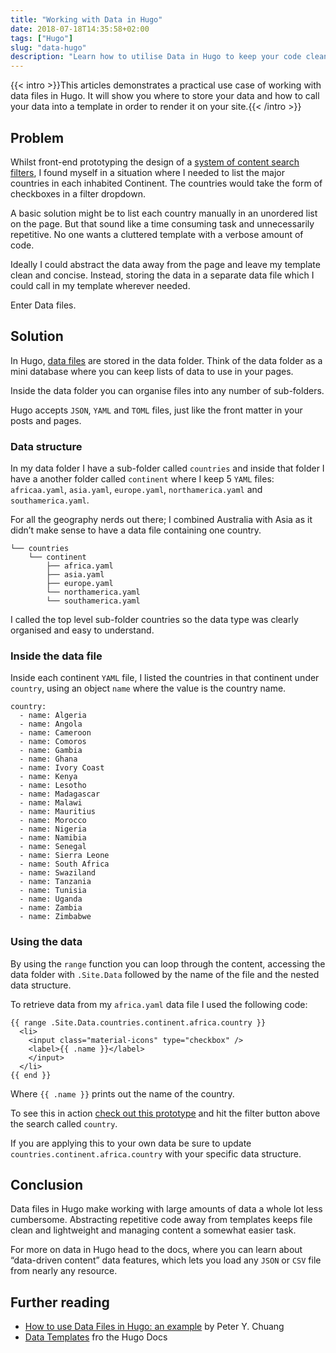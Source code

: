 ```yaml
---
title: "Working with Data in Hugo"
date: 2018-07-18T14:35:58+02:00
tags: ["Hugo"]
slug: "data-hugo"
description: "Learn how to utilise Data in Hugo to keep your code clean and your projects well organised."
---
```


{{< intro >}}This articles demonstrates a practical use case of working with data files in Hugo. It will show you where to store your data and how to call your data into a template in order to render it on your site.{{< /intro >}}

## Problem

Whilst front-end prototyping the design of a [system of content search filters](http://www.harrycresswell.co.uk/client/ain/ain-filters/), I found myself in a situation where I needed to list the major countries in each inhabited Continent. The countries would take the form of checkboxes in a filter dropdown.

A basic solution might be to list each country manually in an unordered list on the page. But that sound like a time consuming task and unnecessarily repetitive. No one wants a cluttered template with a verbose amount of code.

Ideally I could abstract the data away from the page and leave my template clean and concise. Instead, storing the data in a separate data file which I could call in my template wherever needed.

Enter Data files.

## Solution

In Hugo, [data files](https://gohugo.io/templates/data-templates/) are stored in the data folder. Think of the data folder as a mini database where you can keep lists of data to use in your pages.

Inside the data folder you can organise files into any number of sub-folders.

Hugo accepts `JSON`, `YAML` and `TOML` files, just like the front matter in your posts and pages.

### Data structure

In my data folder I have a sub-folder called `countries` and inside that folder I have a another folder called `continent` where I keep 5 `YAML` files: `africaa.yaml`, `asia.yaml`, `europe.yaml`, `northamerica.yaml` and `southamerica.yaml`.

For all the geography nerds out there; I combined Australia with Asia as it didn’t make sense to have a data file containing one country.

```
└── countries
    └── continent
        ├── africa.yaml
        ├── asia.yaml
        ├── europe.yaml
        └── northamerica.yaml
      	└── southamerica.yaml
```

I called the top level sub-folder countries so the data type was clearly organised and easy to understand.

### Inside the data file

Inside each continent `YAML` file, I listed the countries in that continent under `country`, using an object `name` where the value is the country name.

```
country:
  - name: Algeria
  - name: Angola
  - name: Cameroon
  - name: Comoros
  - name: Gambia
  - name: Ghana
  - name: Ivory Coast
  - name: Kenya
  - name: Lesotho
  - name: Madagascar
  - name: Malawi
  - name: Mauritius
  - name: Morocco
  - name: Nigeria
  - name: Namibia
  - name: Senegal
  - name: Sierra Leone
  - name: South Africa
  - name: Swaziland
  - name: Tanzania
  - name: Tunisia
  - name: Uganda
  - name: Zambia
  - name: Zimbabwe
```

### Using the data

By using the `range` function you can loop through the content, accessing the data folder with `.Site.Data` followed by the name of the file and the nested data structure.

To retrieve data from my `africa.yaml` data file I used the following code:

```
{{ range .Site.Data.countries.continent.africa.country }}
  <li>
    <input class="material-icons" type="checkbox" />
    <label>{{ .name }}</label>
    </input>
  </li>
{{ end }}
```

Where `{{ .name }}` prints out the name of the country.

To see this in action [check out this prototype](http://www.harrycresswell.co.uk/client/ain/ain-filters/) and hit the filter button  above the search called `country`.

If you are applying this to your own data be sure to update `countries.continent.africa.country` with your specific data structure.

## Conclusion

Data files in Hugo make working with large amounts of data a whole lot less cumbersome. Abstracting repetitive code away from templates keeps file clean and lightweight and managing content a somewhat easier task.

For more on data in Hugo head to the docs, where you can learn about “data-driven content” data features, which lets you load any `JSON` or `CSV` file from nearly any resource.


## Further reading
- [How to use Data Files in Hugo: an example](https://novelist.xyz/tech/hugo-data-files/) by Peter Y. Chuang
- [Data Templates](https://gohugo.io/templates/data-templates/) fro the Hugo Docs
